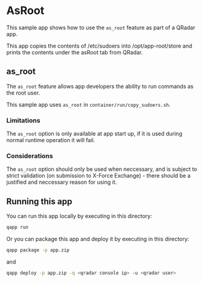# AsRoot

This sample app shows how to use the `as_root` feature as part of a QRadar app.

This app copies the contents of /etc/sudoers into /opt/app-root/store and prints the contents under the  asRoot tab from QRadar.

## as_root

The `as_root` feature allows app developers the ability to run commands as the root user.

This sample app uses `as_root` in `container/run/copy_sudoers.sh`.

### Limitations

The `as_root` option is only available at app start up, if it is used during normal runtime operation it will fail.

### Considerations

The `as_root` option should only be used when neccessary, and is subject to strict validation (on submission to
X-Force Exchange) - there should be a justified and neccessary reason for using it.

## Running this app

You can run this app locally by executing in this directory:

```bash
qapp run
```

Or you can package this app and deploy it by executing in this directory:

```bash
qapp package -p app.zip
```

and

```bash
qapp deploy -p app.zip -q <qradar console ip> -u <qradar user>
```
